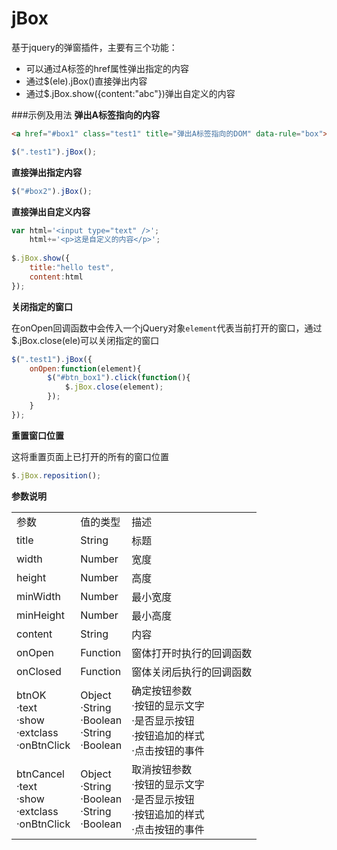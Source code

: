 jBox
====

基于jquery的弹窗插件，主要有三个功能：
- 可以通过A标签的href属性弹出指定的内容
- 通过$(ele).jBox()直接弹出内容
- 通过$.jBox.show({content:"abc"})弹出自定义的内容

###示例及用法
**弹出A标签指向的内容**
```html
<a href="#box1" class="test1" title="弹出A标签指向的DOM" data-rule="box">box1</a>
```
```js
$(".test1").jBox();
```

**直接弹出指定内容**
```js
$("#box2").jBox();
```
**直接弹出自定义内容**
```js
var html='<input type="text" />';
	html+='<p>这是自定义的内容</p>';
	
$.jBox.show({
	title:"hello test",
	content:html
});
```
**关闭指定的窗口**

在onOpen回调函数中会传入一个jQuery对象```element```代表当前打开的窗口，通过$.jBox.close(ele)可以关闭指定的窗口
```js
$(".test1").jBox({  
    onOpen:function(element){  
        $("#btn_box1").click(function(){  
            $.jBox.close(element);  
        }); 
    }
});
```
**重置窗口位置**

这将重置页面上已打开的所有的窗口位置
```js
$.jBox.reposition();
```

**参数说明**
<table>
   <tr>
      <td>参数</td>
      <td>值的类型</td>
      <td>描述</td>
   </tr>
   <tr>
      <td>title</td>
      <td>String</td>
      <td>标题</td>
   </tr>
   <tr>
      <td>width</td>
      <td>Number</td>
      <td>宽度</td>
   </tr>
   <tr>
      <td>height</td>
      <td>Number</td>
      <td>高度</td>
   </tr>
   <tr>
      <td>minWidth</td>
      <td>Number</td>
      <td>最小宽度</td>
   </tr>
   <tr>
      <td>minHeight</td>
      <td>Number</td>
      <td>最小高度</td>
   </tr>
   <tr>
      <td>content</td>
      <td>String</td>
      <td>内容</td>
   </tr>
   <tr>
      <td>onOpen</td>
      <td>Function</td>
      <td>窗体打开时执行的回调函数</td>
   </tr>
   <tr>
      <td>onClosed</td>
      <td>Function</td>
      <td>窗体关闭后执行的回调函数</td>
   </tr>
   <tr>
      <td>
         btnOK <br>
          ·text <br>
          ·show <br>
          ·extclass <br>
          ·onBtnClick
      </td>
      <td>
         Object <br>
          ·String <br>
          ·Boolean <br>
          ·String <br>
          ·Boolean <br>
      </td>
      <td>
         确定按钮参数 <br>
          ·按钮的显示文字 <br>
          ·是否显示按钮 <br>
          ·按钮追加的样式 <br>
          ·点击按钮的事件 <br>
      </td>
   </tr>
   <tr>
      <td>
         btnCancel <br>
          ·text <br>
          ·show <br>
          ·extclass <br>
          ·onBtnClick
      </td>
      <td>
         Object <br>
          ·String <br>
          ·Boolean <br>
          ·String <br>
          ·Boolean <br>
      </td>
      <td>
         取消按钮参数 <br>
          ·按钮的显示文字 <br>
          ·是否显示按钮 <br>
          ·按钮追加的样式 <br>
          ·点击按钮的事件 <br>
      </td>
   </tr>
</table>